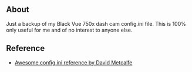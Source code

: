## About

Just a backup of my Black Vue 750x dash cam config.ini file. This is 100% only useful for me and of no interest to anyone else.

## Reference

- [Awesome config.ini reference by David Metcalfe](https://github.com/DavidMetcalfe/BlackVue-DR900S-config)
